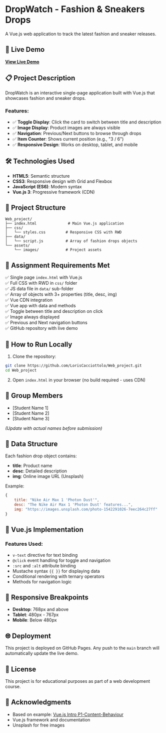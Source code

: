 # DropWatch - Fashion & Sneakers Drops

A Vue.js web application to track the latest fashion and sneaker releases.

## 🚀 Live Demo

**[View Live Demo](https://loriscacciottolo.github.io/Web_project/)**

## 📋 Project Description

DropWatch is an interactive single-page application built with Vue.js that showcases fashion and sneaker drops. 

### Features:
- ✅ **Toggle Display**: Click the card to switch between title and description
- ✅ **Image Display**: Product images are always visible
- ✅ **Navigation**: Previous/Next buttons to browse through drops
- ✅ **Item Counter**: Shows current position (e.g., "3 / 6")
- ✅ **Responsive Design**: Works on desktop, tablet, and mobile

## 🛠️ Technologies Used

- **HTML5**: Semantic structure
- **CSS3**: Responsive design with Grid and Flexbox
- **JavaScript (ES6)**: Modern syntax
- **Vue.js 3**: Progressive framework (CDN)

## 📁 Project Structure

```
Web_project/
├── index.html              # Main Vue.js application
├── css/
│   └── styles.css         # Responsive CSS with RWD
├── data/
│   └── script.js          # Array of fashion drops objects
└── assets/
    └── images/            # Project assets
```

## 🎯 Assignment Requirements Met

✅ Single page `index.html` with Vue.js  
✅ Full CSS with RWD in `css/` folder  
✅ JS data file in `data/` sub-folder  
✅ Array of objects with 3+ properties (title, desc, img)  
✅ Vue CDN integration  
✅ Vue app with data and methods  
✅ Toggle between title and description on click  
✅ Image always displayed  
✅ Previous and Next navigation buttons  
✅ GitHub repository with live demo  

## 🚀 How to Run Locally

1. Clone the repository:
```bash
git clone https://github.com/LorisCacciottolo/Web_project.git
cd Web_project
```

2. Open `index.html` in your browser (no build required - uses CDN)

## 👥 Group Members

- [Student Name 1]
- [Student Name 2]
- [Student Name 3]

*(Update with actual names before submission)*

## 📝 Data Structure

Each fashion drop object contains:
- **title**: Product name
- **desc**: Detailed description
- **img**: Online image URL (Unsplash)

Example:
```javascript
{
    title: "Nike Air Max 1 'Photon Dust'",
    desc: "The Nike Air Max 1 'Photon Dust' features...",
    img: "https://images.unsplash.com/photo-1542291026-7eec264c27ff"
}
```

## 🎨 Vue.js Implementation

### Features Used:
- `v-text` directive for text binding
- `@click` event handling for toggle and navigation
- `:src` and `:alt` attribute binding
- Mustache syntax `{{ }}` for displaying data
- Conditional rendering with ternary operators
- Methods for navigation logic

## 📱 Responsive Breakpoints

- **Desktop**: 768px and above
- **Tablet**: 480px - 767px
- **Mobile**: Below 480px

## 🌐 Deployment

This project is deployed on GitHub Pages. Any push to the `main` branch will automatically update the live demo.

## 📄 License

This project is for educational purposes as part of a web development course.

## 🙏 Acknowledgments

- Based on example: [Vue.js Intro P1-Content-Behaviour](https://github.com/anmarjarjees/vue.js-intro/blob/main/P1-Content-Behaviour/p1file4.html)
- Vue.js framework and documentation
- Unsplash for free images
